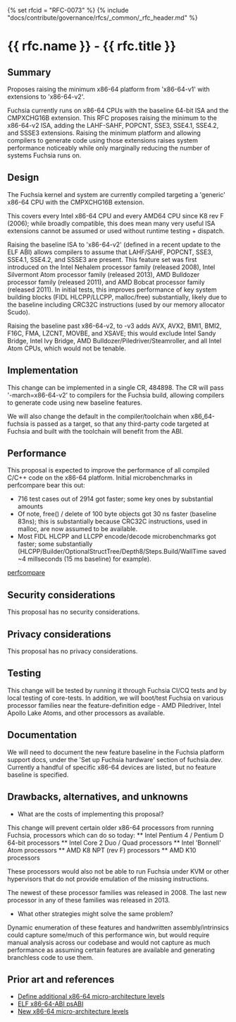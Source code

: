 {% set rfcid = "RFC-0073" %}
{% include "docs/contribute/governance/rfcs/_common/_rfc_header.md" %}
# {{ rfc.name }} - {{ rfc.title }}
<!-- *** DO NOT EDIT ABOVE THIS LINE -->

<!--
*** This should begin with an H2 element (for example, ## Summary).
-->

## Summary

Proposes raising the minimum x86-64 platform from 'x86-64-v1' with extensions to
'x86-64-v2'.

Fuchsia currently runs on x86-64 CPUs with the baseline 64-bit ISA and the
CMPXCHG16B extension. This RFC proposes raising the minimum to the
x86-64-v2 ISA, adding the LAHF-SAHF, POPCNT, SSE3, SSE4.1, SSE4.2, and
SSSE3 extensions. Raising the minimum platform and allowing compilers
to generate code using those extensions raises system performance
noticeably while only marginally reducing the number of systems
Fuchsia runs on.

## Design

The Fuchsia kernel and system are currently compiled targeting a 'generic'
x86-64 CPU with the CMPXCHG16B extension.

This covers every Intel x86-64 CPU and every AMD64 CPU since K8 rev F (2006);
while broadly compatible, this does mean many very useful ISA extensions
cannot be assumed or used without runtime testing + dispatch.

Raising the baseline ISA to 'x86-64-v2' (defined in a recent update to the
ELF ABI) allows compilers to assume that LAHF/SAHF, POPCNT, SSE3, SSE4.1,
SSE4.2, and SSSE3 are present. This feature set was first introduced on the
Intel Nehalem processor family (released 2008), Intel Silvermont Atom
processor family (released 2013), AMD Bulldozer processor family (released
2011), and AMD Bobcat processor family (released 2011). In initial tests,
this improves performance of key system building blocks (FIDL HLCPP/LLCPP,
malloc/free) substantially, likely due to the baseline including CRC32C
instructions (used by our memory allocator Scudo).

Raising the baseline past x86-64-v2, to -v3 adds AVX, AVX2, BMI1, BMI2,
F16C, FMA, LZCNT, MOVBE, and XSAVE; this would exclude Intel Sandy Bridge,
Intel Ivy Bridge, AMD Bulldozer/Piledriver/Steamroller, and all Intel
Atom CPUs, which would not be tenable.

## Implementation

This change can be implemented in a single CR, 484898. The CR will pass
'-march=x86-64-v2' to compilers for the Fuchsia build, allowing compilers
to generate code using new baseline features.

We will also change the default in the compiler/toolchain when x86_64-fuchsia
is passed as a target, so that any third-party code targeted at Fuchsia and
built with the toolchain will benefit from the ABI.

## Performance

This proposal is expected to improve the performance of all compiled C/C++ code
on the x86-64 platform. Initial microbenchmarks in perfcompare bear this out:
* 716 test cases out of 2914 got faster; some key ones by substantial amounts
* Of note, free() / delete of 100 byte objects got 30 ns faster (baseline 83ns);
  this is substantially because CRC32C instructions, used in malloc, are now
  assumed to be available.
* Most FIDL HLCPP and LLCPP encode/decode microbenchmarks got faster; some
  substantially (HLCPP/Builder/OptionalStructTree/Depth8/Steps.Build/WallTime
  saved ~4 millseconds (15 ms baseline) for example).

[perfcompare](https://logs.chromium.org/logs/fuchsia/buildbucket/cr-buildbucket.appspot.com/8855652594502552032/+/u/compare_perf_test_results_without_and_with_CL/stdout)

## Security considerations

This proposal has no security considerations.

## Privacy considerations

This proposal has no privacy considerations.

## Testing

This change will be tested by running it through Fuchsia CI/CQ tests and
by local testing of core-tests. In addition, we will boot/test Fuchsia on
various processor families near the feature-definition edge - AMD Piledriver,
Intel Apollo Lake Atoms, and other processors as available.

## Documentation

We will need to document the new feature baseline in the Fuchsia platform
support docs, under the 'Set up Fuchsia hardware' section of fuchsia.dev.
Currently a handful of specific x86-64 devices are listed, but no feature
baseline is specified.

## Drawbacks, alternatives, and unknowns

* What are the costs of implementing this proposal?

This change will prevent certain older x86-64 processors from running Fuchsia,
processors which can do so today:
** Intel Pentium 4 / Pentium D 64-bit processors
** Intel Core 2 Duo / Quad processors
** Intel 'Bonnell' Atom processors
** AMD K8 NPT (rev F) processors
** AMD K10 processors

These processors would also not be able to run Fuchsia under KVM or other
hypervisors that do not provide emulation of the missing instructions.

The newest of these processor families was released in 2008. The last new
processor in any of these families was released in 2013.

* What other strategies might solve the same problem?

Dynamic enumeration of these features and handwritten assembly/intrinsics could
capture some/much of this performance win, but would require manual analysis
across our codebase and would not capture as much performance as assuming
certain features are available and generating branchless code to use them.

## Prior art and references

* [Define additional x86-64 micro-architecture levels](https://gitlab.com/x86-psABIs/x86-64-ABI/-/commit/77566eb03bc6a326811cb7e9)
* [ELF x86-64-ABI psABI](https://gitlab.com/x86-psABIs/x86-64-ABI)
* [New x86-64 micro-architecture levels](https://gcc.gnu.org/pipermail/gcc/2020-July/233088.html)
